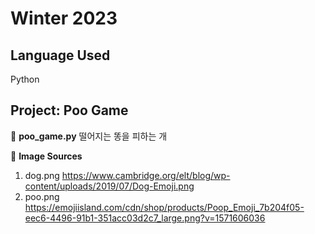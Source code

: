 # Winter 2023

## Language Used
Python

## Project: Poo Game
📌 **poo_game.py**
떨어지는 똥을 피하는 개

📌 **Image Sources**
1. dog.png https://www.cambridge.org/elt/blog/wp-content/uploads/2019/07/Dog-Emoji.png
2. poo.png https://emojiisland.com/cdn/shop/products/Poop_Emoji_7b204f05-eec6-4496-91b1-351acc03d2c7_large.png?v=1571606036
